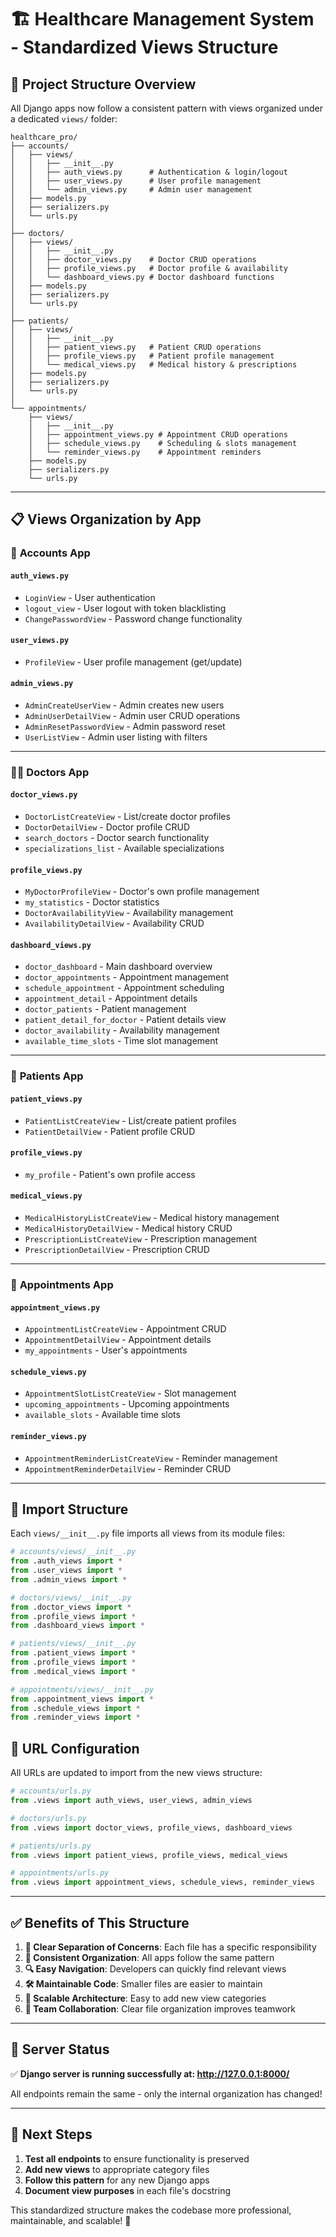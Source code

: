 # 🏗️ Healthcare Management System - Standardized Views Structure

## 📁 Project Structure Overview

All Django apps now follow a consistent pattern with views organized under a dedicated `views/` folder:

```
healthcare_pro/
├── accounts/
│   ├── views/
│   │   ├── __init__.py
│   │   ├── auth_views.py      # Authentication & login/logout
│   │   ├── user_views.py      # User profile management
│   │   └── admin_views.py     # Admin user management
│   ├── models.py
│   ├── serializers.py
│   └── urls.py
│
├── doctors/
│   ├── views/
│   │   ├── __init__.py
│   │   ├── doctor_views.py    # Doctor CRUD operations
│   │   ├── profile_views.py   # Doctor profile & availability
│   │   └── dashboard_views.py # Doctor dashboard functions
│   ├── models.py
│   ├── serializers.py
│   └── urls.py
│
├── patients/
│   ├── views/
│   │   ├── __init__.py
│   │   ├── patient_views.py   # Patient CRUD operations
│   │   ├── profile_views.py   # Patient profile management
│   │   └── medical_views.py   # Medical history & prescriptions
│   ├── models.py
│   ├── serializers.py
│   └── urls.py
│
└── appointments/
    ├── views/
    │   ├── __init__.py
    │   ├── appointment_views.py # Appointment CRUD operations
    │   ├── schedule_views.py    # Scheduling & slots management
    │   └── reminder_views.py    # Appointment reminders
    ├── models.py
    ├── serializers.py
    └── urls.py
```

---

## 📋 Views Organization by App

### 🔐 **Accounts App**

#### `auth_views.py`
- `LoginView` - User authentication
- `logout_view` - User logout with token blacklisting
- `ChangePasswordView` - Password change functionality

#### `user_views.py`
- `ProfileView` - User profile management (get/update)

#### `admin_views.py`
- `AdminCreateUserView` - Admin creates new users
- `AdminUserDetailView` - Admin user CRUD operations
- `AdminResetPasswordView` - Admin password reset
- `UserListView` - Admin user listing with filters

---

### 👨‍⚕️ **Doctors App**

#### `doctor_views.py`
- `DoctorListCreateView` - List/create doctor profiles
- `DoctorDetailView` - Doctor profile CRUD
- `search_doctors` - Doctor search functionality
- `specializations_list` - Available specializations

#### `profile_views.py`
- `MyDoctorProfileView` - Doctor's own profile management
- `my_statistics` - Doctor statistics
- `DoctorAvailabilityView` - Availability management
- `AvailabilityDetailView` - Availability CRUD

#### `dashboard_views.py`
- `doctor_dashboard` - Main dashboard overview
- `doctor_appointments` - Appointment management
- `schedule_appointment` - Appointment scheduling
- `appointment_detail` - Appointment details
- `doctor_patients` - Patient management
- `patient_detail_for_doctor` - Patient details view
- `doctor_availability` - Availability management
- `available_time_slots` - Time slot management

---

### 🏥 **Patients App**

#### `patient_views.py`
- `PatientListCreateView` - List/create patient profiles
- `PatientDetailView` - Patient profile CRUD

#### `profile_views.py`
- `my_profile` - Patient's own profile access

#### `medical_views.py`
- `MedicalHistoryListCreateView` - Medical history management
- `MedicalHistoryDetailView` - Medical history CRUD
- `PrescriptionListCreateView` - Prescription management
- `PrescriptionDetailView` - Prescription CRUD

---

### 📅 **Appointments App**

#### `appointment_views.py`
- `AppointmentListCreateView` - Appointment CRUD
- `AppointmentDetailView` - Appointment details
- `my_appointments` - User's appointments

#### `schedule_views.py`
- `AppointmentSlotListCreateView` - Slot management
- `upcoming_appointments` - Upcoming appointments
- `available_slots` - Available time slots

#### `reminder_views.py`
- `AppointmentReminderListCreateView` - Reminder management
- `AppointmentReminderDetailView` - Reminder CRUD

---

## 🔄 **Import Structure**

Each `views/__init__.py` file imports all views from its module files:

```python
# accounts/views/__init__.py
from .auth_views import *
from .user_views import *
from .admin_views import *

# doctors/views/__init__.py
from .doctor_views import *
from .profile_views import *
from .dashboard_views import *

# patients/views/__init__.py
from .patient_views import *
from .profile_views import *
from .medical_views import *

# appointments/views/__init__.py
from .appointment_views import *
from .schedule_views import *
from .reminder_views import *
```

## 🎯 **URL Configuration**

All URLs are updated to import from the new views structure:

```python
# accounts/urls.py
from .views import auth_views, user_views, admin_views

# doctors/urls.py
from .views import doctor_views, profile_views, dashboard_views

# patients/urls.py
from .views import patient_views, profile_views, medical_views

# appointments/urls.py
from .views import appointment_views, schedule_views, reminder_views
```

---

## ✅ **Benefits of This Structure**

1. **🎯 Clear Separation of Concerns**: Each file has a specific responsibility
2. **📁 Consistent Organization**: All apps follow the same pattern
3. **🔍 Easy Navigation**: Developers can quickly find relevant views
4. **🛠️ Maintainable Code**: Smaller files are easier to maintain
5. **🔄 Scalable Architecture**: Easy to add new view categories
6. **👥 Team Collaboration**: Clear file organization improves teamwork

---

## 🚀 **Server Status**

✅ **Django server is running successfully at: http://127.0.0.1:8000/**

All endpoints remain the same - only the internal organization has changed!

---

## 📝 **Next Steps**

1. **Test all endpoints** to ensure functionality is preserved
2. **Add new views** to appropriate category files
3. **Follow this pattern** for any new Django apps
4. **Document view purposes** in each file's docstring

This standardized structure makes the codebase more professional, maintainable, and scalable! 🎉